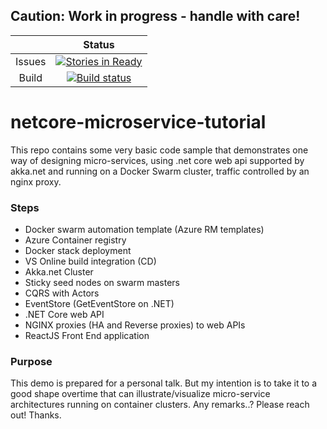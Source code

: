 ## Caution: **Work in progress** - handle with care!



|    |Status|
|:--:|:--:|
|Issues|[![Stories in Ready](https://badge.waffle.io/MoimHossain/netcore-microservice-tutorial.svg?label=ready&title=Ready)](http://waffle.io/MoimHossain/netcore-microservice-tutorial)|
|Build|[![Build status](http://petabridge-ci.cloudapp.net/app/rest/builds/buildType:AkkaNet_AkkaNetWindowsBuild/statusIcon)](http://petabridge-ci.cloudapp.net/viewType.html?buildTypeId=AkkaNet_AkkaNetWindowsBuild&guest=1)|





# netcore-microservice-tutorial
This repo contains some very basic code sample that demonstrates one way of designing  micro-services, using .net core web api supported by akka.net and running on a Docker Swarm cluster, traffic controlled by an nginx proxy.

### Steps

- Docker swarm automation template (Azure RM templates)
- Azure Container registry
- Docker stack deployment
- VS Online build integration (CD)
- Akka.net Cluster 
- Sticky seed nodes on swarm masters
- CQRS with Actors
- EventStore (GetEventStore on .NET)
- .NET Core web API
- NGINX proxies (HA and Reverse proxies) to web APIs
- ReactJS Front End application

### Purpose
This demo is prepared for a personal talk. But my intention is to take it to a good shape overtime that can illustrate/visualize micro-service architectures running on container clusters. Any remarks..? Please reach out! Thanks.